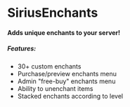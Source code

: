 # SiriusEnchants

#### Adds unique enchants to your server!

##### Features:
* 30+ custom enchants
* Purchase/preview enchants menu
* Admin "free-buy" enchants menu
* Ability to unenchant items
* Stacked enchants according to level